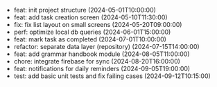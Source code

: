 - feat: init project structure (2024-05-01T10:00:00)
- feat: add task creation screen (2024-05-10T11:30:00)
- fix: fix list layout on small screens (2024-05-20T09:00:00)
- perf: optimize local db queries (2024-06-01T15:00:00)
- feat: mark task as completed (2024-07-01T10:00:00)
- refactor: separate data layer (repository) (2024-07-15T14:00:00)
- feat: add grammar handbook module (2024-08-05T11:00:00)
- chore: integrate firebase for sync (2024-08-20T16:00:00)
- feat: notifications for daily reminders (2024-09-05T19:00:00)
- test: add basic unit tests and fix failing cases (2024-09-12T10:15:00)

